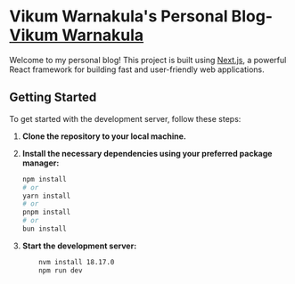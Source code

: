 # Vikum Warnakula's Personal Blog-[Vikum Warnakula](https://www.vikumwarnakula.com/)

Welcome to my personal blog! This project is built using [Next.js](https://nextjs.org/), a powerful React framework for building fast and user-friendly web applications.


## Getting Started

To get started with the development server, follow these steps:

1. **Clone the repository to your local machine.**

2. **Install the necessary dependencies using your preferred package manager:**

    ```bash
    npm install
    # or
    yarn install
    # or
    pnpm install
    # or
    bun install
    ```

3. **Start the development server:**

    ```bash
        nvm install 18.17.0
        npm run dev
    ```